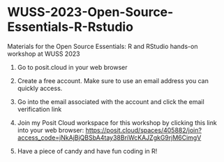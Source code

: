 # WUSS-2023-Open-Source-Essentials-R-Rstudio
Materials for the Open Source Essentials: R and RStudio hands-on workshop at WUSS 2023

1) Go to posit.cloud in your web browser

2) Create a free account. Make sure to use an email address you can quickly access.

3) Go into the email associated with the account and click the email verification link

4) Join my Posit Cloud workspace for this workshop by clicking this link into your web browser: https://posit.cloud/spaces/405882/join?access_code=jNkAjBjQBSbA4tay38BriWcKAJZgkG9rjM6CimgV

5) Have a piece of candy and have fun coding in R!
